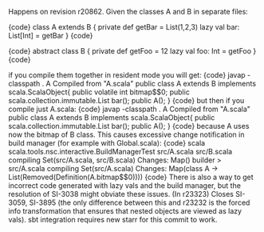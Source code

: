 Happens on revision r20862.
Given the classes A and B in separate files:

{code}
class A extends B {
    private def getBar = List(1,2,3)
    lazy val bar: List[Int] = getBar
}
{code}

{code}
abstract class B {
    private def getFoo = 12
    lazy val foo: Int = getFoo
}
{code}

if you compile them together in resident mode you will get:
{code}
javap -classpath . A
Compiled from "A.scala"
public class A extends B implements scala.ScalaObject{
    public volatile int bitmap$$0;
    public scala.collection.immutable.List bar();
    public A();
}
{code}
but then if you compile just A.scala: 
{code}
javap -classpath . A
Compiled from "A.scala"
public class A extends B implements scala.ScalaObject{
    public scala.collection.immutable.List bar();
    public A();
}
{code}
because A uses now the bitmap of B class. This causes excessive change notification in build manager (for example with Global.scala): 
{code}
scala scala.tools.nsc.interactive.BuildManagerTest src/A.scala src/B.scala
compiling Set(src/A.scala, src/B.scala)
Changes: Map()
builder > src/A.scala
compiling Set(src/A.scala)
Changes: Map(class A -> List(Removed(Definition(A.bitmap$$0))))
{code}
There is also a way to get incorrect code generated with lazy vals and the build manager, but the resolution of SI-3038 might obviate these issues.
(In r23323) Closes SI-3059, SI-3895 (the only difference between this and r23232 is the forced info transformation that ensures that nested objects are viewed as lazy vals). sbt integration requires new starr for this commit to work.
